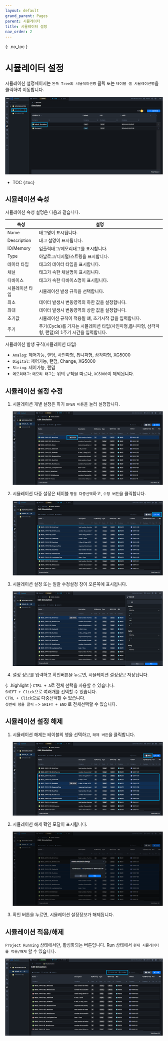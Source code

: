 ```yaml
---
layout: default
grand_parent: Pages
parent: 시뮬레이터
title: 시뮬레이터 설정
nav_order: 2
---
```


{: .no_toc }
# 시뮬레이터 설정
시뮬레이션 설정페이지는 `왼쪽 Tree의 시뮬레이션명` 클릭 또는 `테이블 셀 시뮬레이션명`을 클릭하여 이동합니다.

![SIMULATION](./simulation-1.png)

- TOC
{:toc}


## 시뮬레이션 속성  
시뮬레이션 속성 설명은 다음과 같습니다.

| 속성      | 설명 |
|----------|----|
|Name | 태그명이 표시됩니다.|
|Description| 태그 설명이 표시됩니다.|
|IO/Memory| 입출력태그/메모리태그를 표시합니다. |
|Type| 아날로그/디지털/스트링을 표시합니다.|
|데이터 타입 | 태그의 데이터 타입을 표시합니다.|
|채널| 태그가 속한 채널명이 표시됩니다.|
|디바이스| 태그가 속한 디바이스명이 표시됩니다.|
|시뮬레이션 타입 | 시뮬레이션 발생 규칙을 선택합니다.|
|최소| 데이터 발생시 변동영역의 하한 값을 설정합니다.|
|최대| 데이터 발생시 변동영역의 상한 값을 설정합니다.|
|초기값| 시뮬레이션 규칙이 적용될 떄, 초기시작 값을 입력합니다.|
|주기| 주기(Cycle)를 가지는 시뮬레이션 타입(사인파형,톱니파형, 삼각파형, 랜덤)의 1주기 시간을 입력합니다.|

시뮬레이션 발생 규칙(시뮬레이션 타입)
- `Analog`: 제어가능, 랜덤, 사인파형, 톱니파형, 삼각파형, XG5000
- `Digital`: 제어가능, 랜덤, Change, XG5000
- `String`: 제어가능, 랜덤
- `메모리태그`: `메모리 태그`는 위의 규칙을 따르나, `XG5000`이 제외됩니다.

## 시뮬레이션 설정 수정  
1. 시뮬레이션 개별 설정은 하기 `OPEN 버튼`을 눌러 설정합니다.  

    ![SIMULATION_EDIT_OPEN](./simulationedit-open-2.png)


2. 시뮬레이션 다중 설정은 테이블 `행을 다중선택`하고, `수정 버튼`을 클릭합니다.

    ![SIMULATION_EDIT_BTN](./simulationedit-btn-2.png)

3. 시뮬레이션 설정 또는 일괄 수정설정 창이 오른쪽에 표시됩니다.

    ![SIMULATION_EDIT_PANEL](./simulationedit-panel-2.png)

4. 설정 정보를 입력하고 확인버튼을 누르면, 시뮬레이션 설정정보 저장됩니다.

{: .highlight }
`CTRL + A`로 전체 선택을 사용할 수 있습니다.  
`SHIFT + Click`으로 여러개를 선택할 수 있습니다.  
`CTRL + Click`으로 다중선택할 수 있습니다.  
`첫번째 행을 클릭` => `SHIFT + END` 로 전체선택할 수 있습니다.

## 시뮬레이션 설정 해제  
1. 시뮬레이션 해제는 테이블의 행을 선택하고, `해제 버튼`을 클릭합니다.

    ![SIMULATION_CLEAR](./simulationclear-btn-3.png)

2. 시뮬레이션 해제 확인 모달이 표시됩니다.

    ![SIMULATION_CLEAR_MODAL](./simulationclear-modal-3.png)

3. 확인 버튼을 누르면, 시뮬레이션 설정정보가 해제됩니다.


## 시뮬레이션 적용/해제
`Project Running` 상태에서만, 활성화되는 버튼입니다. Run 상태에서 `현재 시뮬레이터를 적용/해제` 할 수 있습니다.

![SIMULATOR_RUNTIME](./simulationruntime-4.png)